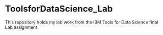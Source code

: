 # ToolsforDataScience_Lab
This repository holds my lab work from the IBM Tools for Data Science final Lab assignment
